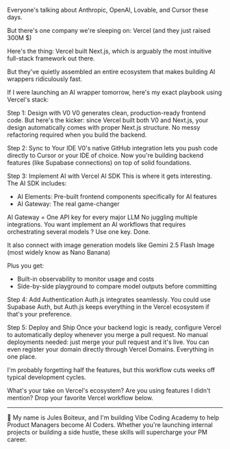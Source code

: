 Everyone's talking about Anthropic, OpenAI, Lovable, and Cursor these days.

But there's one company we're sleeping on: Vercel (and they just raised 300M $)

Here's the thing: Vercel built Next.js, which is arguably the most intuitive full-stack framework out there. 

But they've quietly assembled an entire ecosystem that makes building AI wrappers ridiculously fast.

If I were launching an AI wrapper tomorrow, here's my exact playbook using Vercel's stack:

Step 1: Design with V0
V0 generates clean, production-ready frontend code. But here's the kicker: since Vercel built both V0 and Next.js, your design automatically comes with proper Next.js structure. No messy refactoring required when you build the backend.

Step 2: Sync to Your IDE
V0's native GitHub integration lets you push code directly to Cursor or your IDE of choice. Now you're building backend features (like Supabase connections) on top of solid foundations.

Step 3: Implement AI with Vercel AI SDK
This is where it gets interesting. The AI SDK includes:
- AI Elements: Pre-built frontend components specifically for AI features
- AI Gateway: The real game-changer

AI Gateway = One API key for every major LLM
No juggling multiple integrations. You want implement an AI workflows that requires orchestrating several models ? Use one key. Done.

It also connect with image generation models like Gemini 2.5 Flash Image (most widely know as Nano Banana)

Plus you get:
- Built-in observability to monitor usage and costs
- Side-by-side playground to compare model outputs before committing

Step 4: Add Authentication
Auth.js integrates seamlessly. You could use Supabase Auth, but Auth.js keeps everything in the Vercel ecosystem if that's your preference.

Step 5: Deploy and Ship
Once your backend logic is ready, configure Vercel to automatically deploy whenever you merge a pull request. No manual deployments needed: just merge your pull request and it's live. You can even register your domain directly through Vercel Domains. Everything in one place.


I'm probably forgetting half the features, but this workflow cuts weeks off typical development cycles.

What's your take on Vercel's ecosystem? Are you using features I didn't mention? Drop your favorite Vercel workflow below.

---

🚀 My name is Jules Boiteux, and I'm building Vibe Coding Academy to help Product Managers become AI Coders.
Whether you're launching internal projects or building a side hustle, these skills will supercharge your PM career.